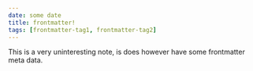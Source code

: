 ```yaml
---
date: some date
title: frontmatter!
tags: [frontmatter-tag1, frontmatter-tag2]
---
```


This is a very uninteresting note, is does however have some frontmatter meta data.
